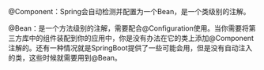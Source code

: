 
@Component：Spring会自动检测并配置为一个Bean，是一个类级别的注解。

@Bean：是一个方法级别的注解，需要配合@Configuration使用。当你需要将第三方库中的组件装配到你的应用中，你是没有办法在它的类上添加@Component注解的。还有一种情况就是SpringBoot提供了一些可能会用，但是没有自动注入的类，这些时候就需要用到@Bean。

